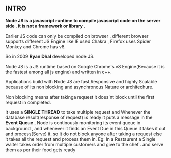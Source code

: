 ## INTRO
**Node JS is a javascript runtime to compile javascript code on the server side . it is not a framework or library .**

Earlier JS code can only be compiled on browser . different browser supports different JS Engine like IE used Chakra , Firefox uses Spider Monkey and Chrome has v8.

So in 2009 **Ryan Dhal** developed node JS.

Node JS is a JS runtime based on  Google Chrome's v8 Engine(Because it is the fastest among all js engine) and written in c++.

Applications build with Node JS are fast,Responsive and highly Scalable because of its non blocking and asynchronous Nature or architechure.

Non blocking means after takinga request it does'nt block until the first request in completed.

It uses a **SINGLE THREAD** to take multiple request and Whenever the database result(response of request) is ready it puts a message in the **Event Queue** , Node is continously monitoring its event queue in background , and whenever it finds an Event Due in this Queue it takes it out and process(Serve) it. so It do not block anyone after taking a request else it takes all the request and process them in.
Eg: In a Restaurent a Single waiter takes order from multiple customers and give to the chef . and serve them as per their food gets ready
